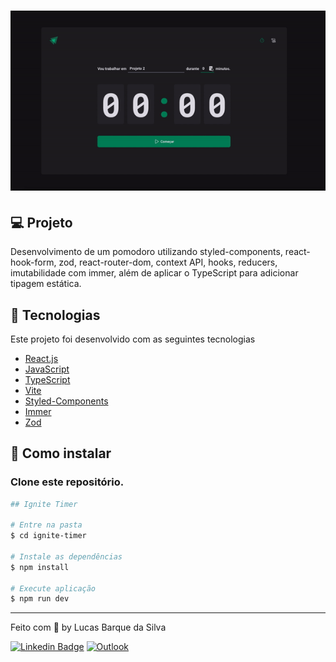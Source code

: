 <h1 align="center">
    <img alt="Ignite Timer" title="Ignite Timer" src=".github/timer.gif" />
</h1>


## 💻 Projeto

Desenvolvimento de um pomodoro utilizando styled-components, react-hook-form, zod, react-router-dom, context API, hooks, reducers, imutabilidade com immer, além de aplicar o TypeScript para adicionar tipagem estática.

## 🧪 Tecnologias

Este projeto foi desenvolvido com as seguintes tecnologias
- [React.js](https://pt-br.reactjs.org/)
- [JavaScript](https://developer.mozilla.org/pt-BR/docs/Web/JavaScript)
- [TypeScript](https://www.typescriptlang.org/)
- [Vite](https://vitejs.dev/)
- [Styled-Components](https://styled-components.com/)
- [Immer](https://immerjs.github.io/immer/)
- [Zod](https://zod.dev/)

## 🚀 Como instalar
### Clone este repositório.
```bash
## Ignite Timer

# Entre na pasta
$ cd ignite-timer

# Instale as dependências
$ npm install

# Execute aplicação
$ npm run dev

```
---

<p>Feito com 💜 by Lucas Barque da Silva</p>

[![Linkedin Badge](https://img.shields.io/badge/-lucasbarque-blue?style=flat-square&logo=Linkedin&logoColor=white&link=https://www.linkedin.com/in/lucas-barque/)](https://www.linkedin.com/in/lucas-barque/)
[![Outlook](https://img.shields.io/badge/Microsoft_Outlook-0078D4?style=flat-square&logo=microsoft-outlook&logoColor=whitelink=mailto:lucasbarquedasilva@hotmail.com)](mailto:lucasbarquedasilva@hotmail.com)
